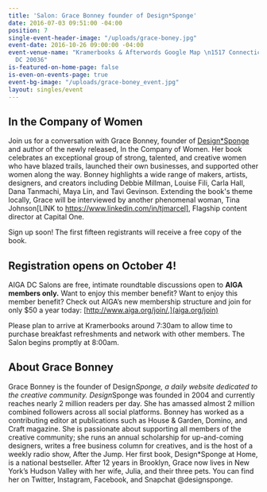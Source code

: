 ```yaml
---
title: 'Salon: Grace Bonney founder of Design*Sponge'
date: 2016-07-03 09:51:00 -04:00
position: 7
single-event-header-image: "/uploads/grace-boney.jpg"
event-date: 2016-10-26 09:00:00 -04:00
event-venue-name: "Kramerbooks & Afterwords Google Map \n1517 Connecticut Ave NW\nWashington,
  DC 20036"
is-featured-on-home-page: false
is-even-on-events-page: true
event-bg-image: "/uploads/grace-boney_event.jpg"
layout: singles/event
---
```


## In the Company of Women

Join us for a conversation with Grace Bonney, founder of [Design*Sponge](http://www.designsponge.com/) and author of the newly released, In the Company of Women. Her book celebrates an exceptional group of strong, talented, and creative women who have blazed trails, launched their own businesses, and supported other women along the way. Bonney highlights a wide range of makers, artists, designers, and creators including Debbie Millman, Louise Fili, Carla Hall, Dana Tanmachi, Maya Lin, and Tavi Gevinson. Extending the book's theme locally, Grace will be interviewed by another phenomenal woman, Tina Johnson[LINK to https://www.linkedin.com/in/tjmarcel], Flagship content director at Capital One.

Sign up soon! The first fifteen registrants will receive a free copy of the book.

## Registration opens on October 4!

AIGA DC Salons are free, intimate roundtable discussions open to **AIGA members only.** Want to enjoy this member benefit? Want to enjoy this member benefit? Check out AIGA’s new membership structure and join for only $50 a year today: [http://www.aiga.org/join/.](aiga.org/join)

Please plan to arrive at Kramerbooks around 7:30am to allow time to purchase breakfast refreshments and network with other members. The Salon begins promptly at 8:00am.

## About Grace Bonney

Grace Bonney is the founder of Design*Sponge, a daily website dedicated to the creative community. Design*Sponge was founded in 2004 and currently reaches nearly 2 million readers per day. She has amassed almost 2 million combined followers across all social platforms. Bonney has worked as a contributing editor at publications such as House & Garden, Domino, and Craft magazine. She is passionate about supporting all members of the creative community; she runs an annual scholarship for up-and-coming designers, writes a free business column for creatives, and is the host of a weekly radio show, After the Jump. Her first book, Design*Sponge at Home, is a national bestseller. After 12 years in Brooklyn, Grace now lives in New York’s Hudson Valley with her wife, Julia, and their three pets. You can find her on Twitter, Instagram, Facebook, and Snapchat @designsponge.
